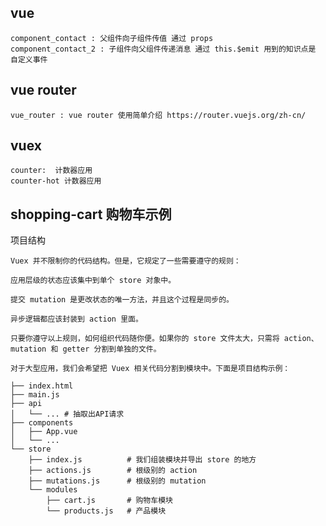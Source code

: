 ## vue
```
component_contact : 父组件向子组件传值 通过 props
component_contact_2 : 子组件向父组件传递消息 通过 this.$emit 用到的知识点是 自定义事件
```

## vue router
```
vue_router : vue router 使用简单介绍 https://router.vuejs.org/zh-cn/
```

## vuex
```
counter:  计数器应用
counter-hot 计数器应用
```

## shopping-cart 购物车示例

项目结构

    Vuex 并不限制你的代码结构。但是，它规定了一些需要遵守的规则：

    应用层级的状态应该集中到单个 store 对象中。

    提交 mutation 是更改状态的唯一方法，并且这个过程是同步的。

    异步逻辑都应该封装到 action 里面。

    只要你遵守以上规则，如何组织代码随你便。如果你的 store 文件太大，只需将 action、mutation 和 getter 分割到单独的文件。

    对于大型应用，我们会希望把 Vuex 相关代码分割到模块中。下面是项目结构示例：

    ├── index.html
    ├── main.js
    ├── api
    │   └── ... # 抽取出API请求
    ├── components
    │   ├── App.vue
    │   └── ...
    └── store
        ├── index.js          # 我们组装模块并导出 store 的地方
        ├── actions.js        # 根级别的 action
        ├── mutations.js      # 根级别的 mutation
        └── modules
            ├── cart.js       # 购物车模块
            └── products.js   # 产品模块
